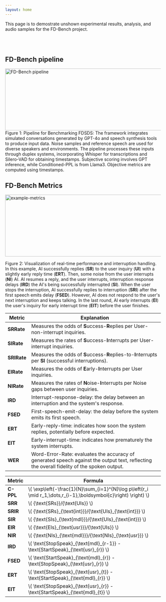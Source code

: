 ```yaml
---
layout: home
---
```


This page is to demostrate unshown experimental results, analysis, and audio samples for the FD-Bench project.

<br><br>

## FD-Bench pipeline
<img src="{{'/assets/images/FDSDS-benchmarking-pipeline.drawio.png' | relative_url}}" width="800" height="200" alt="FD-Bench pipeline">
Figure 1: Pipeline for Benchmarking FDSDS: The framework integrates simulated conversations generated by GPT-4o and speech synthesis tools to produce input data. Noise samples and reference speech are used for diverse speakers and environments. The pipeline processes these inputs through duplex systems, incorporating Whisper for transcriptions and Silero-VAD for obtaining timestamps. Subjective scoring involves GPT inference, while Conditioned-PPL is from Llama3. Objective metrics are computed using timestamps. 

## FD-Bench Metrics
<img src="{{'/assets/images/example-metrics.png' | relative_url}}" width="800" height="200" alt="example-metrics">

Figure 2: Visualization of real-time performance and interruption handling. In this example, AI successfully replies (**SR**) to the user inquiry (**UI**) with a slightly early reply time (**ERT**). Then, some noise from the user interrupts (**NI**) AI. AI resumes a reply, and the user interrupts, interruption response delays (**IRD**) the AI's being successfully interrupted (**SI**). When the user stops the interruption, AI successfully replies to interruption (**SRI**) after the first speech emits delay (**FSED**). However, AI does not respond to the user's next interruption and keeps talking. In the last round, AI early interrupts (**EI**) the user's inquiry for early interrupt time (**EIT**) before the user finishes.

| Metric     | Explanation |
|------------|-------------|
| **SRRate** | Measures the odds of **S**uccess-**R**eplies per User-non-interrupt inquiries. |
| **SIRate** | Measures the rates of **S**uccess-**I**nterrupts per User-interrupt inquiries. |
| **SRIRate** | Measures the odds of **S**uccess-**R**eplies-to-**I**nterrupts per **SI** (successful interruptions). |
| **EIRate** | Measures the odds of **E**arly-**I**nterrupts per User inquiries. |
| **NIRate** | Measures the rates of **N**oise-**I**nterrupts per Noise gaps between user inquiries. |
| **IRD**    | Interrupt-response-delay: the delay between an interruption and the system's response. |
| **FSED**   | First-speech-emit-delay: the delay before the system emits its first speech. |
| **ERT**    | Early-reply-time: indicates how soon the system replies, potentially before expected. |
| **EIT**    | Early-interrupt-time: indicates how prematurely the system interrupts. |
| **WER**    | Word-Error-Rate: evaluates the accuracy of generated speech against the output text, reflecting the overall fidelity of the spoken output. |

<table>
  <thead>
    <tr>
      <th>Metric</th>
      <th>Formula</th>
    </tr>
  </thead>
  <tbody>
    <tr>
      <td><strong>C-PPL</strong></td>
      <td><span class="math">\( \exp\left(-\frac{1}{N}\sum_{i=1}^{N}\log p\left(r_i \mid r_1,\dots,r_{i-1},\boldsymbol{c}\right) \right) \)</span></td>
    </tr>
    <tr>
      <td><strong>SRR</strong></td>
      <td><span class="math">\( {\text{SRs}}/{\text{UIs}} \)</span></td>
    </tr>
    <tr>
      <td><strong>SRIR</strong></td>
      <td><span class="math">\( {\text{SRs}_{\text{int}}}/{\text{UIs}_{\text{int}}} \)</span></td>
    </tr>
    <tr>
      <td><strong>SIR</strong></td>
      <td><span class="math">\( {\text{SIs}_{\text{mdl}}}/{\text{UIs}_{\text{int}}} \)</span></td>
    </tr>
    <tr>
      <td><strong>EIR</strong></td>
      <td><span class="math">\( {\text{EIs}_{\text{usr}}}/{\text{UIs}} \)</span></td>
    </tr>
    <tr>
      <td><strong>NIR</strong></td>
      <td><span class="math">\( {\text{NIs}_{\text{mdl}}}/{\text{NIs}_{\text{usr}}} \)</span></td>
    </tr>
    <tr>
      <td><strong>IRD</strong></td>
      <td><span class="math">\( \text{StopSpeak}_{\text{mdl}_{r-1}} - \text{StartSpeak}_{\text{usr}_{r}} \)</span></td>
    </tr>
    <tr>
      <td><strong>FSED</strong></td>
      <td><span class="math">\( \text{StartSpeak}_{\text{mdl}_{r}} - \text{StopSpeak}_{\text{usr}_{r}} \)</span></td>
    </tr>
    <tr>
      <td><strong>ERT</strong></td>
      <td><span class="math">\( \text{StopSpeak}_{\text{usr}_{t}} - \text{StartSpeak}_{\text{mdl}_{r}} \)</span></td>
    </tr>
    <tr>
      <td><strong>EIT</strong></td>
      <td><span class="math">\( \text{StopSpeak}_{\text{usr}_{r}} - \text{StartSpeak}_{\text{mdl}_{t}} \)</span></td>
    </tr>
  </tbody>
</table>
